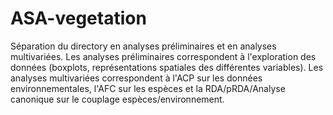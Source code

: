 # ASA-vegetation

Séparation du directory en analyses préliminaires et en analyses multivariées.
Les analyses préliminaires correspondent à l'exploration des données (boxplots, représentations spatiales des différentes variables).
Les analyses multivariées correspondent à l'ACP sur les données environnementales, l'AFC sur les espèces et la RDA/pRDA/Analyse canonique sur le couplage espèces/environnement.
